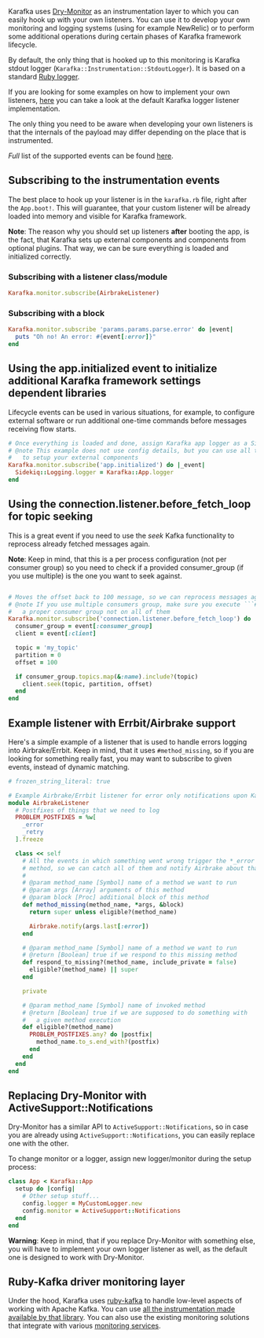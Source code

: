 Karafka uses [Dry-Monitor](https://github.com/dry-rb/dry-monitor) as an instrumentation layer to which you can easily hook up with your own listeners. You can use it to develop your own monitoring and logging systems (using for example NewRelic) or to perform some additional operations during certain phases of Karafka framework lifecycle.

By default, the only thing that is hooked up to this monitoring is Karafka stdout logger (```Karafka::Instrumentation::StdoutLogger```). It is based on a standard [Ruby logger](http://ruby-doc.org/stdlib-2.2.3/libdoc/logger/rdoc/Logger.html).

If you are looking for some examples on how to implement your own listeners, [here](https://github.com/karafka/karafka/blob/master/lib/karafka/instrumentation/stdout_listener.rb) you can take a look at the default Karafka logger listener implementation.

The only thing you need to be aware when developing your own listeners is that the internals of the payload may differ depending on the place that is instrumented.

*Full* list of the supported events can be found [here](https://github.com/karafka/karafka/blob/master/lib/karafka/instrumentation/monitor.rb).

## Subscribing to the instrumentation events

The best place to hook up your listener is in the ```karafka.rb``` file, right after the ```App.boot!```. This will guarantee, that your custom listener will be already loaded into memory and visible for Karafka framework.

**Note**: The reason why you should set up listeners **after** booting the app, is the fact, that Karafka sets up external components and components from optional plugins. That way, we can be sure everything is loaded and initialized correctly.

### Subscribing with a listener class/module

```ruby
Karafka.monitor.subscribe(AirbrakeListener)
```

### Subscribing with a block

```ruby
Karafka.monitor.subscribe 'params.params.parse.error' do |event|
  puts "Oh no! An error: #{event[:error]}"
end
```

## Using the app.initialized event to initialize additional Karafka framework settings dependent libraries

Lifecycle events can be used in various situations, for example, to configure external software or run additional one-time commands before messages receiving flow starts.

```ruby
# Once everything is loaded and done, assign Karafka app logger as a Sidekiq logger
# @note This example does not use config details, but you can use all the config values via Karafka::App.config method.
#   to setup your external components
Karafka.monitor.subscribe('app.initialized') do |_event|
  Sidekiq::Logging.logger = Karafka::App.logger
end
```

## Using the connection.listener.before_fetch_loop for topic seeking

This is a great event if you need to use the *seek* Kafka functionality to reprocess already fetched messages again.

**Note**: Keep in mind, that this is a per process configuration (not per consumer group) so you need to check if a provided consumer_group (if you use multiple) is the one you want to seek against.

```ruby

# Moves the offset back to 100 message, so we can reprocess messages again
# @note If you use multiple consumers group, make sure you execute ```#seek``` on a client of
#   a proper consumer group not on all of them
Karafka.monitor.subscribe('connection.listener.before_fetch_loop') do |event|
  consumer_group = event[:consumer_group]
  client = event[:client]

  topic = 'my_topic'
  partition = 0
  offset = 100

  if consumer_group.topics.map(&:name).include?(topic)
    client.seek(topic, partition, offset)
  end
end
```

## Example listener with Errbit/Airbrake support

Here's a simple example of a listener that is used to handle errors logging into Airbrake/Errbit. Keep in mind, that it uses ```#method_missing```, so if you are looking for something really fast, you may want to subscribe to given events, instead of dynamic matching.

```ruby
# frozen_string_literal: true

# Example Airbrake/Errbit listener for error only notifications upon Karafka problems
module AirbrakeListener
  # Postfixes of things that we need to log
  PROBLEM_POSTFIXES = %w[
    _error
    _retry
  ].freeze

  class << self
    # All the events in which something went wrong trigger the *_error
    # method, so we can catch all of them and notify Airbrake about that.
    #
    # @param method_name [Symbol] name of a method we want to run
    # @param args [Array] arguments of this method
    # @param block [Proc] additional block of this method
    def method_missing(method_name, *args, &block)
      return super unless eligible?(method_name)

      Airbrake.notify(args.last[:error])
    end

    # @param method_name [Symbol] name of a method we want to run
    # @return [Boolean] true if we respond to this missing method
    def respond_to_missing?(method_name, include_private = false)
      eligible?(method_name) || super
    end

    private

    # @param method_name [Symbol] name of invoked method
    # @return [Boolean] true if we are supposed to do something with
    #   a given method execution
    def eligible?(method_name)
      PROBLEM_POSTFIXES.any? do |postfix|
        method_name.to_s.end_with?(postfix)
      end
    end
  end
end
```

## Replacing Dry-Monitor with ActiveSupport::Notifications

Dry-Monitor has a similar API to ```ActiveSupport::Notifications```, so in case you are already using ```ActiveSupport::Notifications```, you can easily replace one with the other.

To change monitor or a logger, assign new logger/monitor during the setup process:

```ruby
class App < Karafka::App
  setup do |config|
    # Other setup stuff...
    config.logger = MyCustomLogger.new
    config.monitor = ActiveSupport::Notifications
  end
end
```

**Warning**: Keep in mind, that if you replace Dry-Monitor with something else, you will have to implement your own logger listener as well, as the default one is designed to work with Dry-Monitor.

## Ruby-Kafka driver monitoring layer

Under the hood, Karafka uses [ruby-kafka](https://github.com/zendesk/ruby-kafka) to handle low-level aspects of working with Apache Kafka. You can use [all the instrumentation made available by that library](https://github.com/zendesk/ruby-kafka#instrumentation). You can also use the existing monitoring solutions that integrate with various [monitoring services](https://github.com/zendesk/ruby-kafka#monitoring).
